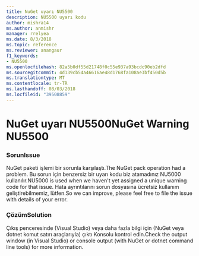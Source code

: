 ```yaml
---
title: NuGet uyarı NU5500
description: NU5500 uyarı kodu
author: mishra14
ms.author: anmishr
manager: rrelyea
ms.date: 8/3/2018
ms.topic: reference
ms.reviewer: anangaur
f1_keywords:
- NU5500
ms.openlocfilehash: 82a5b0df55d21748f0c55e937a93bcdc90eb2dfd
ms.sourcegitcommit: 4d139cb54a46616ae48d1768fa108ae3bf450d5b
ms.translationtype: MT
ms.contentlocale: tr-TR
ms.lasthandoff: 08/03/2018
ms.locfileid: "39508859"
---
```

# <a name="nuget-warning-nu5500"></a><span data-ttu-id="72a0a-103">NuGet uyarı NU5500</span><span class="sxs-lookup"><span data-stu-id="72a0a-103">NuGet Warning NU5500</span></span>

### <a name="issue"></a><span data-ttu-id="72a0a-104">Sorun</span><span class="sxs-lookup"><span data-stu-id="72a0a-104">Issue</span></span>

<span data-ttu-id="72a0a-105">NuGet paketi işlemi bir sorunla karşılaştı.</span><span class="sxs-lookup"><span data-stu-id="72a0a-105">The NuGet pack operation had a problem.</span></span> <span data-ttu-id="72a0a-106">Bu sorun için benzersiz bir uyarı kodu biz atamadınız NU5000 kullanılır.</span><span class="sxs-lookup"><span data-stu-id="72a0a-106">NU5000 is used when we haven't yet assigned a unique warning code for that issue.</span></span> <span data-ttu-id="72a0a-107">Hata ayrıntılarını sorun dosyasına ücretsiz kullanım geliştirebilmemiz, lütfen.</span><span class="sxs-lookup"><span data-stu-id="72a0a-107">So we can improve, please feel free to file the issue with details of your error.</span></span>


### <a name="solution"></a><span data-ttu-id="72a0a-108">Çözüm</span><span class="sxs-lookup"><span data-stu-id="72a0a-108">Solution</span></span>

<span data-ttu-id="72a0a-109">Çıkış penceresinde (Visual Studio) veya daha fazla bilgi için (NuGet veya dotnet komut satırı araçlarıyla) çıktı Konsolu kontrol edin.</span><span class="sxs-lookup"><span data-stu-id="72a0a-109">Check the output window (in Visual Studio) or console output (with NuGet or dotnet command line tools) for more information.</span></span>



